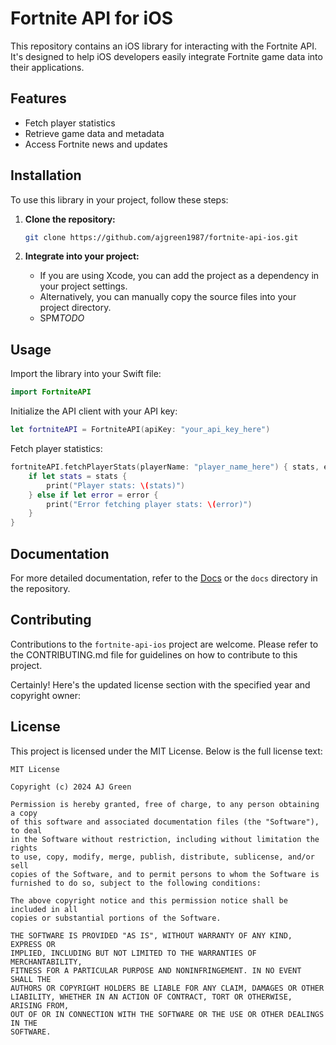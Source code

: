 
# Fortnite API for iOS

This repository contains an iOS library for interacting with the Fortnite API. It's designed to help iOS developers easily integrate Fortnite game data into their applications.

## Features

- Fetch player statistics
- Retrieve game data and metadata
- Access Fortnite news and updates

## Installation

To use this library in your project, follow these steps:

1. **Clone the repository:**
   ```bash
   git clone https://github.com/ajgreen1987/fortnite-api-ios.git
   ```

2. **Integrate into your project:**
   - If you are using Xcode, you can add the project as a dependency in your project settings.
   - Alternatively, you can manually copy the source files into your project directory.
   - SPM*TODO*

## Usage

Import the library into your Swift file:

```swift
import FortniteAPI
```

Initialize the API client with your API key:

```swift
let fortniteAPI = FortniteAPI(apiKey: "your_api_key_here")
```

Fetch player statistics:

```swift
fortniteAPI.fetchPlayerStats(playerName: "player_name_here") { stats, error in
    if let stats = stats {
        print("Player stats: \(stats)")
    } else if let error = error {
        print("Error fetching player stats: \(error)")
    }
}
```

## Documentation

For more detailed documentation, refer to the [Docs](https://fortniteapi.io/docs/) or the `docs` directory in the repository.

## Contributing

Contributions to the `fortnite-api-ios` project are welcome. Please refer to the CONTRIBUTING.md file for guidelines on how to contribute to this project.

Certainly! Here's the updated license section with the specified year and copyright owner:

## License

This project is licensed under the MIT License. Below is the full license text:

```
MIT License

Copyright (c) 2024 AJ Green

Permission is hereby granted, free of charge, to any person obtaining a copy
of this software and associated documentation files (the "Software"), to deal
in the Software without restriction, including without limitation the rights
to use, copy, modify, merge, publish, distribute, sublicense, and/or sell
copies of the Software, and to permit persons to whom the Software is
furnished to do so, subject to the following conditions:

The above copyright notice and this permission notice shall be included in all
copies or substantial portions of the Software.

THE SOFTWARE IS PROVIDED "AS IS", WITHOUT WARRANTY OF ANY KIND, EXPRESS OR
IMPLIED, INCLUDING BUT NOT LIMITED TO THE WARRANTIES OF MERCHANTABILITY,
FITNESS FOR A PARTICULAR PURPOSE AND NONINFRINGEMENT. IN NO EVENT SHALL THE
AUTHORS OR COPYRIGHT HOLDERS BE LIABLE FOR ANY CLAIM, DAMAGES OR OTHER
LIABILITY, WHETHER IN AN ACTION OF CONTRACT, TORT OR OTHERWISE, ARISING FROM,
OUT OF OR IN CONNECTION WITH THE SOFTWARE OR THE USE OR OTHER DEALINGS IN THE
SOFTWARE.
```
